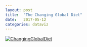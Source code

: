 ```yaml
---
layout: post
title:  "The Changing Global Diet"
date:   2017-05-12 
categories: dataviz
---
```


<html>
<head>
	<title></title>
</head>
<body>
	<div class='tableauPlaceholder' id='viz1494871438638' style='position: relative'>
		<noscript><a href='http:&#47;&#47;ciat.cgiar.org&#47;the-changing-global-diet&#47;'><img alt='ChangingGlobalDiet ' src='https:&#47;&#47;public.tableau.com&#47;static&#47;images&#47;CG&#47;CGDinfographictest&#47;ChangingGlobalDiet&#47;1_rss.png' style='border: none'></a></noscript><object class='tableauViz' style='display:none;'>
			<param name='host_url' value='https%3A%2F%2Fpublic.tableau.com%2F'>
			 <param name='site_root' value=''>
			<param name='name' value='CGDinfographictest&#47;ChangingGlobalDiet'>
			<param name='tabs' value='no'>
			<param name='toolbar' value='yes'>
			<param name='static_image' value='https:&#47;&#47;public.tableau.com&#47;static&#47;images&#47;CG&#47;CGDinfographictest&#47;ChangingGlobalDiet&#47;1.png'>
			 <param name='animate_transition' value='yes'>
			<param name='display_static_image' value='yes'>
			<param name='display_spinner' value='yes'>
			<param name='display_overlay' value='yes'>
			<param name='display_count' value='yes'>
		</object>
	</div>
	<script type='text/javascript'>
	                   var divElement = document.getElementById('viz1494871438638');                    var vizElement = divElement.getElementsByTagName('object')[0];                    vizElement.style.width='1504px';vizElement.style.height='3369px';                    var scriptElement = document.createElement('script');                    scriptElement.src = 'https://public.tableau.com/javascripts/api/viz_v1.js';                    vizElement.parentNode.insertBefore(scriptElement, vizElement);                
	</script>
</body>
</html>
 